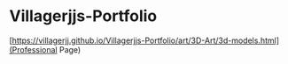 # Villagerjjs-Portfolio


[https://villagerjj.github.io/Villagerjjs-Portfolio/art/3D-Art/3d-models.html](Professional Page)
